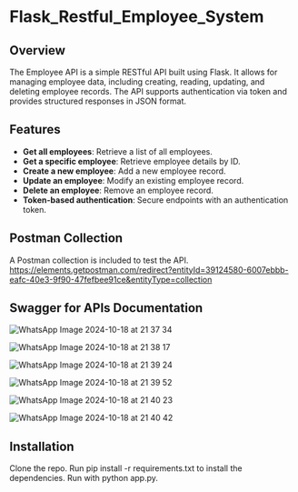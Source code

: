 # Flask_Restful_Employee_System

## Overview

The Employee API is a simple RESTful API built using Flask. It allows for managing employee data, including creating, reading, updating, and deleting employee records. The API supports authentication via token and provides structured responses in JSON format.

## Features

- **Get all employees**: Retrieve a list of all employees.
- **Get a specific employee**: Retrieve employee details by ID.
- **Create a new employee**: Add a new employee record.
- **Update an employee**: Modify an existing employee record.
- **Delete an employee**: Remove an employee record.
- **Token-based authentication**: Secure endpoints with an authentication token.

## Postman Collection

A Postman collection is included to test the API.
https://elements.getpostman.com/redirect?entityId=39124580-6007ebbb-eafc-40e3-9f90-47fefbee91ce&entityType=collection

## Swagger for APIs Documentation

![WhatsApp Image 2024-10-18 at 21 37 34](https://github.com/user-attachments/assets/29658ccb-fd27-44aa-b6e9-817ab3236969)

![WhatsApp Image 2024-10-18 at 21 38 17](https://github.com/user-attachments/assets/8b0b659b-5bf0-416d-9e67-eb7b5eb5bbd0)

![WhatsApp Image 2024-10-18 at 21 39 24](https://github.com/user-attachments/assets/61be59b2-d3ad-49a8-91ce-4840da3faa3d)

![WhatsApp Image 2024-10-18 at 21 39 52](https://github.com/user-attachments/assets/7806b863-9428-4a53-8e63-faecf2cc6a34)

![WhatsApp Image 2024-10-18 at 21 40 23](https://github.com/user-attachments/assets/028cd692-33aa-4baf-b807-becfce5a0568)

![WhatsApp Image 2024-10-18 at 21 40 42](https://github.com/user-attachments/assets/9681c3eb-92da-4f1b-888b-b581c6eef551)


## Installation

Clone the repo.
Run pip install -r requirements.txt to install the dependencies.
Run with python app.py.









